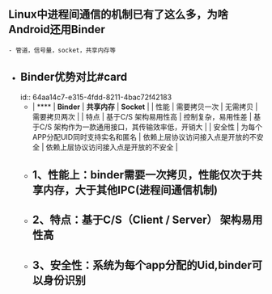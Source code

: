 ## Linux中进程间通信的机制已有了这么多，为啥Android还用Binder
	- 管道，信号量，socket，共享内存等
- ## Binder优势对比#card
  id:: 64aa14c7-e315-4fdd-8211-4bac72f42183
	- | **** | **Binder** | **共享内存** | **Socket** |
	  | 性能 | 需要拷贝一次 | 无需拷贝 | 需要拷贝两次 |
	  | 特点 | 基于C/S 架构易用性高 | 控制复杂，易用性差 | 基于C/S 架构作为一款通用接口，其传输效率低，开销大 |
	  | 安全性 | 为每个APP分配UID同时支持实名和匿名 | 依赖上层协议访问接入点是开放的不安全 | 依赖上层协议访问接入点是开放的不安全 |
	- ## 1、性能上：binder需要一次拷贝，性能仅次于共享内存，大于其他IPC(进程间通信机制)
	- ## 2、特点：基于C/S（Client / Server） 架构易用性高
	- ## 3、安全性：系统为每个app分配的Uid,binder可以身份识别